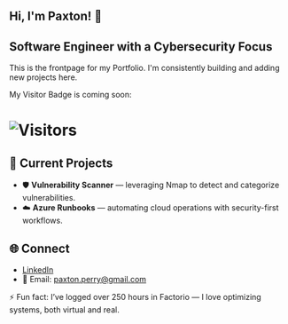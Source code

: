 ## Hi, I'm Paxton! 👋
## Software Engineer with a Cybersecurity Focus

<!--
**PXPON/PXPON** is a ✨ _special_ ✨ repository because its `README.md` (this file) appears on your GitHub profile.

Here are some ideas to get you started:

- 🔭 I’m currently working on ...
- 🌱 I’m currently learning ...
- 👯 I’m looking to collaborate on ...
- 🤔 I’m looking for help with ...
- 💬 Ask me about ...
- 📫 How to reach me: ...
- 😄 Pronouns: ...
- ⚡ Fun fact: ...
-->

This is the frontpage for my Portfolio. I'm consistently building and adding new projects here.

My Visitor Badge is coming soon:
# ![Visitors](https://visitor-badge.glitch.me/badge?page_id=PXPON)

## 🔨 Current Projects
- 🛡️ **Vulnerability Scanner** — leveraging Nmap to detect and categorize vulnerabilities.  
- ☁️ **Azure Runbooks** — automating cloud operations with security-first workflows.  

## 🌐 Connect
- [LinkedIn](https://www.linkedin.com/in/paxtonperry)  
- 📧 Email: paxton.perry@gmail.com


[comment]: <> (Now, I will show my GitHub Readme Stats:)
[comment]: <> (<img height="180em" src="https://github-readme-stats.vercel.app/api?username=PXPON&show_icons=true&hide_border=true&&count_private=true&include_all_commits=true" />)

⚡ Fun fact: I’ve logged over 250 hours in Factorio — I love optimizing systems, both virtual and real.
